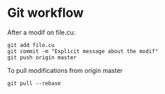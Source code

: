 # Git workflow

After a modif on file.cu:

	git add file.cu
	git commit -m "Explicit message about the modif"
	git push origin master

To pull modifications from origin master

	git pull --rebase


